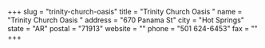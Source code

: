 +++
slug = "trinity-church-oasis"
title = "Trinity Church Oasis "
name = "Trinity Church Oasis "
address = "670 Panama St"
city = "Hot Springs"
state = "AR"
postal = "71913"
website = ""
phone = "501 624-6453"
fax = ""
+++
